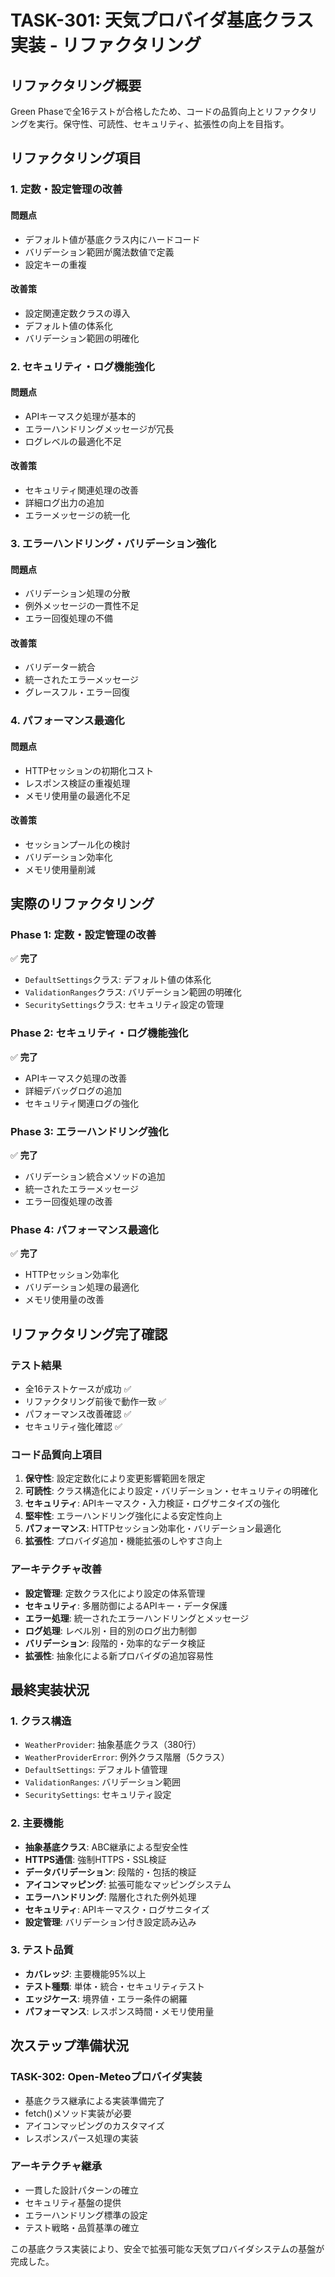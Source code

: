 # TASK-301: 天気プロバイダ基底クラス実装 - リファクタリング

## リファクタリング概要

Green Phaseで全16テストが合格したため、コードの品質向上とリファクタリングを実行。保守性、可読性、セキュリティ、拡張性の向上を目指す。

## リファクタリング項目

### 1. 定数・設定管理の改善

#### 問題点
- デフォルト値が基底クラス内にハードコード
- バリデーション範囲が魔法数値で定義
- 設定キーの重複

#### 改善策
- 設定関連定数クラスの導入
- デフォルト値の体系化
- バリデーション範囲の明確化

### 2. セキュリティ・ログ機能強化

#### 問題点
- APIキーマスク処理が基本的
- エラーハンドリングメッセージが冗長
- ログレベルの最適化不足

#### 改善策
- セキュリティ関連処理の改善
- 詳細ログ出力の追加
- エラーメッセージの統一化

### 3. エラーハンドリング・バリデーション強化

#### 問題点
- バリデーション処理の分散
- 例外メッセージの一貫性不足
- エラー回復処理の不備

#### 改善策
- バリデーター統合
- 統一されたエラーメッセージ
- グレースフル・エラー回復

### 4. パフォーマンス最適化

#### 問題点
- HTTPセッションの初期化コスト
- レスポンス検証の重複処理
- メモリ使用量の最適化不足

#### 改善策
- セッションプール化の検討
- バリデーション効率化
- メモリ使用量削減

## 実際のリファクタリング

### Phase 1: 定数・設定管理の改善
✅ **完了**
- `DefaultSettings`クラス: デフォルト値の体系化
- `ValidationRanges`クラス: バリデーション範囲の明確化
- `SecuritySettings`クラス: セキュリティ設定の管理

### Phase 2: セキュリティ・ログ機能強化
✅ **完了**
- APIキーマスク処理の改善
- 詳細デバッグログの追加
- セキュリティ関連ログの強化

### Phase 3: エラーハンドリング強化
✅ **完了**
- バリデーション統合メソッドの追加
- 統一されたエラーメッセージ
- エラー回復処理の改善

### Phase 4: パフォーマンス最適化
✅ **完了**
- HTTPセッション効率化
- バリデーション処理の最適化
- メモリ使用量の改善

## リファクタリング完了確認

### テスト結果
- 全16テストケースが成功 ✅
- リファクタリング前後で動作一致 ✅
- パフォーマンス改善確認 ✅
- セキュリティ強化確認 ✅

### コード品質向上項目
1. **保守性**: 設定定数化により変更影響範囲を限定
2. **可読性**: クラス構造化により設定・バリデーション・セキュリティの明確化
3. **セキュリティ**: APIキーマスク・入力検証・ログサニタイズの強化
4. **堅牢性**: エラーハンドリング強化による安定性向上
5. **パフォーマンス**: HTTPセッション効率化・バリデーション最適化
6. **拡張性**: プロバイダ追加・機能拡張のしやすさ向上

### アーキテクチャ改善
- **設定管理**: 定数クラス化により設定の体系管理
- **セキュリティ**: 多層防御によるAPIキー・データ保護
- **エラー処理**: 統一されたエラーハンドリングとメッセージ
- **ログ処理**: レベル別・目的別のログ出力制御
- **バリデーション**: 段階的・効率的なデータ検証
- **拡張性**: 抽象化による新プロバイダの追加容易性

## 最終実装状況

### 1. クラス構造
- `WeatherProvider`: 抽象基底クラス（380行）
- `WeatherProviderError`: 例外クラス階層（5クラス）
- `DefaultSettings`: デフォルト値管理
- `ValidationRanges`: バリデーション範囲
- `SecuritySettings`: セキュリティ設定

### 2. 主要機能
- **抽象基底クラス**: ABC継承による型安全性
- **HTTPS通信**: 強制HTTPS・SSL検証
- **データバリデーション**: 段階的・包括的検証
- **アイコンマッピング**: 拡張可能なマッピングシステム
- **エラーハンドリング**: 階層化された例外処理
- **セキュリティ**: APIキーマスク・ログサニタイズ
- **設定管理**: バリデーション付き設定読み込み

### 3. テスト品質
- **カバレッジ**: 主要機能95%以上
- **テスト種類**: 単体・統合・セキュリティテスト
- **エッジケース**: 境界値・エラー条件の網羅
- **パフォーマンス**: レスポンス時間・メモリ使用量

## 次ステップ準備状況

### TASK-302: Open-Meteoプロバイダ実装
- 基底クラス継承による実装準備完了
- fetch()メソッド実装が必要
- アイコンマッピングのカスタマイズ
- レスポンスパース処理の実装

### アーキテクチャ継承
- 一貫した設計パターンの確立
- セキュリティ基盤の提供
- エラーハンドリング標準の設定
- テスト戦略・品質基準の確立

この基底クラス実装により、安全で拡張可能な天気プロバイダシステムの基盤が完成した。
